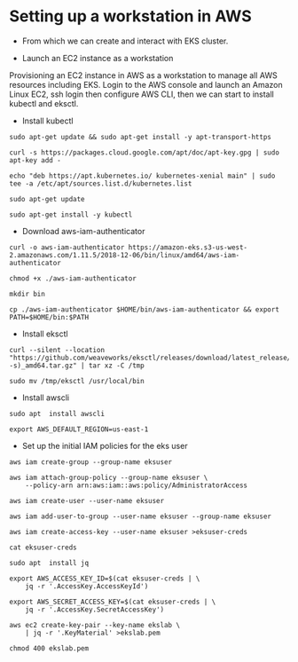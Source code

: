 # Setting up a workstation in AWS
* From which we can create and interact with EKS cluster.

* Launch an EC2 instance as a workstation

Provisioning an EC2 instance in AWS as a workstation to manage all AWS resources including EKS.
Login to the AWS console and launch an Amazon Linux EC2, ssh login then configure AWS CLI, then we can start to install kubectl and eksctl.

* Install kubectl

```
sudo apt-get update && sudo apt-get install -y apt-transport-https

curl -s https://packages.cloud.google.com/apt/doc/apt-key.gpg | sudo apt-key add -

echo "deb https://apt.kubernetes.io/ kubernetes-xenial main" | sudo tee -a /etc/apt/sources.list.d/kubernetes.list

sudo apt-get update

sudo apt-get install -y kubectl

```

* Download aws-iam-authenticator

```
curl -o aws-iam-authenticator https://amazon-eks.s3-us-west-2.amazonaws.com/1.11.5/2018-12-06/bin/linux/amd64/aws-iam-authenticator

chmod +x ./aws-iam-authenticator

mkdir bin

cp ./aws-iam-authenticator $HOME/bin/aws-iam-authenticator && export PATH=$HOME/bin:$PATH

```

* Install eksctl

```
curl --silent --location "https://github.com/weaveworks/eksctl/releases/download/latest_release/eksctl_$(uname -s)_amd64.tar.gz" | tar xz -C /tmp

sudo mv /tmp/eksctl /usr/local/bin

```

* Install awscli

```
sudo apt  install awscli

export AWS_DEFAULT_REGION=us-east-1

```

* Set up the initial IAM policies for the eks user

```
aws iam create-group --group-name eksuser

aws iam attach-group-policy --group-name eksuser \
    --policy-arn arn:aws:iam::aws:policy/AdministratorAccess
    
aws iam create-user --user-name eksuser

aws iam add-user-to-group --user-name eksuser --group-name eksuser

aws iam create-access-key --user-name eksuser >eksuser-creds

cat eksuser-creds

sudo apt  install jq

export AWS_ACCESS_KEY_ID=$(cat eksuser-creds | \
    jq -r '.AccessKey.AccessKeyId')

export AWS_SECRET_ACCESS_KEY=$(cat eksuser-creds | \
    jq -r '.AccessKey.SecretAccessKey')

aws ec2 create-key-pair --key-name ekslab \
    | jq -r '.KeyMaterial' >ekslab.pem

chmod 400 ekslab.pem

```
